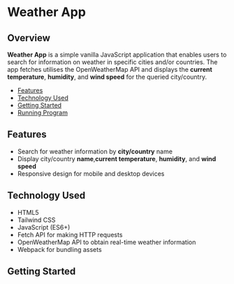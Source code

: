 # Weather App
## Overview
__Weather App__ is a simple vanilla JavaScript application that enables users to search for information on weather in specific cities and/or countries. The app fetches utilises the OpenWeatherMap API and displays the **current temperature**, **humidity**, and **wind speed** for the queried city/country.

- [Features](#features)
- [Technology Used](#technology-used)
- [Getting Started](#getting-started)
- [Running Program](#running-program-)

## Features
- Search for weather information by **city/country** name
- Display city/country **name**,**current temperature**, **humidity**, and **wind speed**
- Responsive design for mobile and desktop devices

## Technology Used
- HTML5
- Tailwind CSS
- JavaScript (ES6+)
- Fetch API for making HTTP requests
- OpenWeatherMap API to obtain real-time weather information
- Webpack for bundling assets

## Getting Started





